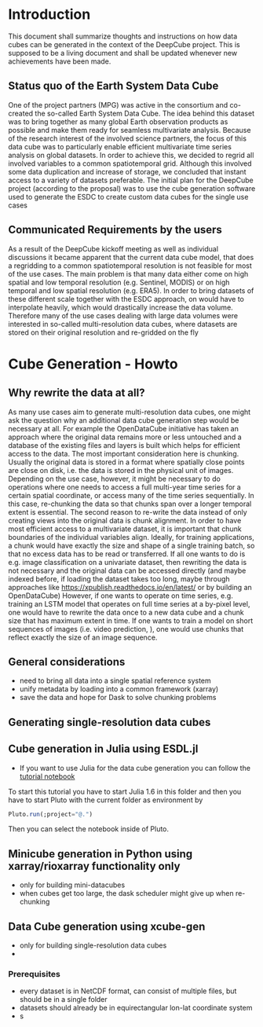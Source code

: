 # Introduction

This document shall summarize thoughts and instructions on how data cubes can be generated in the context of the DeepCube project. 
This is supposed to be a living document and shall be updated whenever new achievements have been made. 

## Status quo of the Earth System Data Cube

One of the project partners (MPG) was active in the consortium and co-created the so-called Earth System Data Cube. The idea behind this dataset was to bring together as many global Earth observation products as possible and make them ready for seamless multivariate analysis. 
Because of the research interest of the involved science partners, the focus of this data cube was to particularly enable efficient multivariate time series analysis on global datasets. In order to achieve this, we decided to regrid all involved 
variables to a common spatiotemporal grid. Although this involved some data duplication and increase of storage, we concluded
that instant access to a variety of datasets preferable. 
The initial plan for the DeepCube project (according to the proposal) was to use the cube generation software used to generate the ESDC to create custom data cubes for the single use cases 

## Communicated Requirements by the users

As a result of the DeepCube kickoff meeting as well as individual discussions it became apparent that the current data cube model, that does a regridding to a common spatiotemporal resolution is not feasible for most of the use cases. 
The main problem is that many data either come on high spatial and low temporal resolution (e.g. Sentinel, MODIS) or on high temporal and low spatial resolution (e.g. ERA5). In order to bring datasets of these different scale together with the ESDC approach, on would have to interpolate heavily, which would drastically increase the data volume. 
Therefore many of the use cases dealing with large data volumes were interested in so-called multi-resolution data cubes, 
where datasets are stored on their original resolution and re-gridded on the fly 

# Cube Generation - Howto

## Why rewrite the data at all?

As many use cases aim to generate multi-resolution data cubes, one might ask the question why an additional data cube generation step would be necessary at all. For example the OpenDataCube initiative has taken an approach where the original
data remains more or less untouched and a database of the existing files and layers is built which helps for efficient access to the data. The most important consideration here is chunking. Usually the original data is stored in a format where spatially close points are close on disk, i.e. the data is stored in the physical unit of images. Depending on the use case, however, it might be necessary to do operations where one needs to access a full multi-year time series for a certain spatial coordinate, or access many of the time series sequentially. 
In this case, re-chunking the data so that chunks span over a longer temporal extent is essential. The second reason to re-write the data instead of only creating views into the original data is chunk alignment. In order to have most efficient access to a multivariate dataset, it is important that chunk boundaries of the individual variables align. Ideally, for training applications, a chunk would have exactly the size and shape of a single training batch, so that no excess data has to be read or transferred. 
If all one wants to do is e.g. image classification on a univariate dataset, then rewriting the data is not necessary and the original data can be accessed directly (and maybe indexed before, if loading the dataset takes too long, maybe through approaches like https://xpublish.readthedocs.io/en/latest/ or by building an OpenDataCube)
However, if one wants to operate on time series, e.g. training an LSTM model that operates on full time series at a by-pixel level, one would have to rewrite the data once to a new data cube and a chunk size that has maximum extent in time. 
If one wants to train a model on short sequences of images (i.e. video prediction, ), one would use chunks that reflect exactly the size of an image sequence. 

## General considerations

- need to bring all data into a single spatial reference system
- unify metadata by loading into a common framework (xarray)
- save the data and hope for Dask to solve chunking problems

## Generating single-resolution data cubes


## Cube generation in Julia using ESDL.jl

- If you want to use Julia for the data cube generation you can follow the [tutorial notebook](loads1tifs.jl)

To start this tutorial you have to start Julia 1.6 in this folder and then you have to start Pluto with the current folder as environment by 
```julia
Pluto.run(;project="@.")
```

Then you can select the notebook inside of Pluto.

## Minicube generation in Python using xarray/rioxarray functionality only

- only for building mini-datacubes
- when cubes get too large, the dask scheduler might give up when re-chunking

## Data Cube generation using xcube-gen

- only for building single-resolution data cubes
- 

### Prerequisites

- every dataset is in NetCDF format, can consist of multiple files, but should be in a single folder
- datasets should already be in equirectangular lon-lat coordinate system
- s
